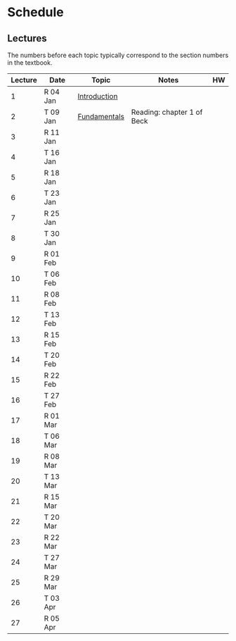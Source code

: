 # Schedule

## Lectures

The numbers before each topic typically correspond to the section numbers in the textbook.

| Lecture | Date      | Topic    | Notes | HW |
| --      | --------- | -------- | ----- | -- |
|1        | R 04 Jan  | [Introduction](https://piazza.com/class_profile/get_resource/jc3r8udyx4340k/jc3sesq0kqehm) |       |    | 
|2        | T 09 Jan  | [Fundamentals](http://www.piazza.com/class_profile/get_resource/jc3r8udyx4340k/jc7a0sszydn9d) | Reading: chapter 1 of Beck | |
|3        | R 11 Jan  |         |      |   |
|4        | T 16 Jan  |         |      |   |
|5        | R 18 Jan  |         |      |   |
|6        | T 23 Jan  |         |      |   |
|7        | R 25 Jan  |         |      |   |
|8        | T 30 Jan  |         |      |   |
|9        | R 01 Feb  |         |      |   |
|10        | T 06 Feb  |         |      |   |
|11        | R 08 Feb  |         |      |   |
|12        | T 13 Feb  |         |      |   |
|13        | R 15 Feb  |         |      |   |
|14        | T 20 Feb  |         |      |   |
|15        | R 22 Feb  |         |      |   |
|16        | T 27 Feb  |         |      |   |
|17        | R 01 Mar  |         |      |   |
|18        | T 06 Mar  |         |      |   |
|19        | R 08 Mar  |         |      |   |
|20        | T 13 Mar  |         |      |   |
|21        | R 15 Mar  |         |      |   |
|22        | T 20 Mar  |         |      |   |
|23        | R 22 Mar  |         |      |   |
|24        | T 27 Mar  |         |      |   |
|25        | R 29 Mar  |         |      |   |
|26        | T 03 Apr  |         |      |   |
|27        | R 05 Apr  |         |      |   |

